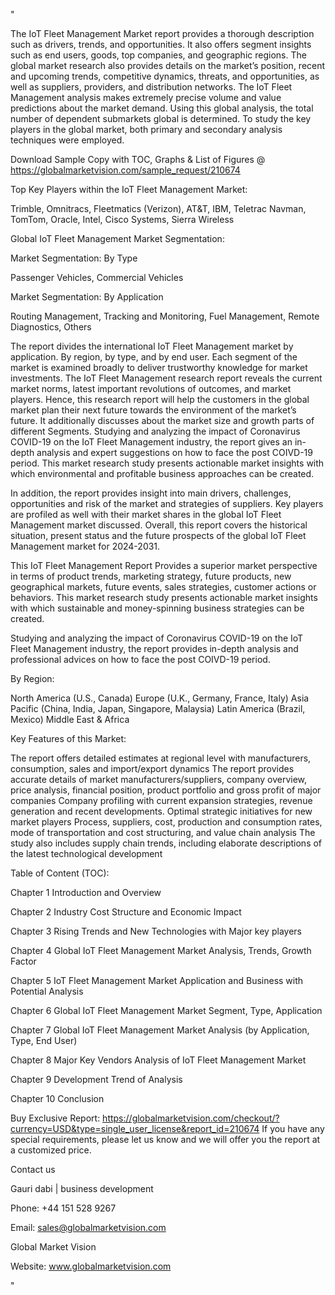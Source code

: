 "

The IoT Fleet Management Market report provides a thorough description such as drivers, trends, and opportunities. It also offers segment insights such as end users, goods, top companies, and geographic regions. The global market research also provides details on the market’s position, recent and upcoming trends, competitive dynamics, threats, and opportunities, as well as suppliers, providers, and distribution networks. The IoT Fleet Management analysis makes extremely precise volume and value predictions about the market demand. Using this global analysis, the total number of dependent submarkets global is determined. To study the key players in the global market, both primary and secondary analysis techniques were employed.

Download Sample Copy with TOC, Graphs & List of Figures @ https://globalmarketvision.com/sample_request/210674

Top Key Players within the IoT Fleet Management Market:

Trimble, Omnitracs, Fleetmatics (Verizon), AT&T, IBM, Teletrac Navman, TomTom, Oracle, Intel, Cisco Systems, Sierra Wireless

Global IoT Fleet Management Market Segmentation:

Market Segmentation: By Type

Passenger Vehicles, Commercial Vehicles

Market Segmentation: By Application

Routing Management, Tracking and Monitoring, Fuel Management, Remote Diagnostics, Others

The report divides the international IoT Fleet Management market by application. By region, by type, and by end user. Each segment of the market is examined broadly to deliver trustworthy knowledge for market investments. The IoT Fleet Management research report reveals the current market norms, latest important revolutions of outcomes, and market players. Hence, this research report will help the customers in the global market plan their next future towards the environment of the market’s future. It additionally discusses about the market size and growth parts of different Segments. Studying and analyzing the impact of Coronavirus COVID-19 on the IoT Fleet Management industry, the report gives an in-depth analysis and expert suggestions on how to face the post COIVD-19 period. This market research study presents actionable market insights with which environmental and profitable business approaches can be created.

In addition, the report provides insight into main drivers, challenges, opportunities and risk of the market and strategies of suppliers. Key players are profiled as well with their market shares in the global IoT Fleet Management market discussed. Overall, this report covers the historical situation, present status and the future prospects of the global IoT Fleet Management market for 2024-2031.

This IoT Fleet Management Report Provides a superior market perspective in terms of product trends, marketing strategy, future products, new geographical markets, future events, sales strategies, customer actions or behaviors. This market research study presents actionable market insights with which sustainable and money-spinning business strategies can be created.

Studying and analyzing the impact of Coronavirus COVID-19 on the IoT Fleet Management industry, the report provides in-depth analysis and professional advices on how to face the post COIVD-19 period.

By Region:

North America (U.S., Canada)
Europe (U.K., Germany, France, Italy)
Asia Pacific (China, India, Japan, Singapore, Malaysia)
Latin America (Brazil, Mexico)
Middle East & Africa

Key Features of this Market:

The report offers detailed estimates at regional level with manufacturers, consumption, sales and import/export dynamics
The report provides accurate details of market manufacturers/suppliers, company overview, price analysis, financial position, product portfolio and gross profit of major companies
Company profiling with current expansion strategies, revenue generation and recent developments.
Optimal strategic initiatives for new market players
Process, suppliers, cost, production and consumption rates, mode of transportation and cost structuring, and value chain analysis
The study also includes supply chain trends, including elaborate descriptions of the latest technological development

Table of Content (TOC):

Chapter 1 Introduction and Overview

Chapter 2 Industry Cost Structure and Economic Impact

Chapter 3 Rising Trends and New Technologies with Major key players

Chapter 4 Global IoT Fleet Management Market Analysis, Trends, Growth Factor

Chapter 5 IoT Fleet Management Market Application and Business with Potential Analysis

Chapter 6 Global IoT Fleet Management Market Segment, Type, Application

Chapter 7 Global IoT Fleet Management Market Analysis (by Application, Type, End User)

Chapter 8 Major Key Vendors Analysis of IoT Fleet Management Market

Chapter 9 Development Trend of Analysis

Chapter 10 Conclusion

Buy Exclusive Report: https://globalmarketvision.com/checkout/?currency=USD&type=single_user_license&report_id=210674
If you have any special requirements, please let us know and we will offer you the report at a customized price.

Contact us

Gauri dabi | business development

Phone: +44 151 528 9267

Email: sales@globalmarketvision.com

Global Market Vision

Website: www.globalmarketvision.com

"
